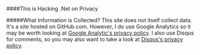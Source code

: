 
####This is Hacking .Net on Privacy


#####What Information is Collected?
This site does not itself collect data. It's a site hosted on GitHub.com. However, I do use Google Analytics so it may be worth looking at [Google Analytic's privacy policy](https://support.google.com/analytics/answer/6004245). I also use Disqus for comments, so you may also want to take a look at [Disqus's privacy policy](https://help.disqus.com/customer/portal/articles/466259-privacy-policy).